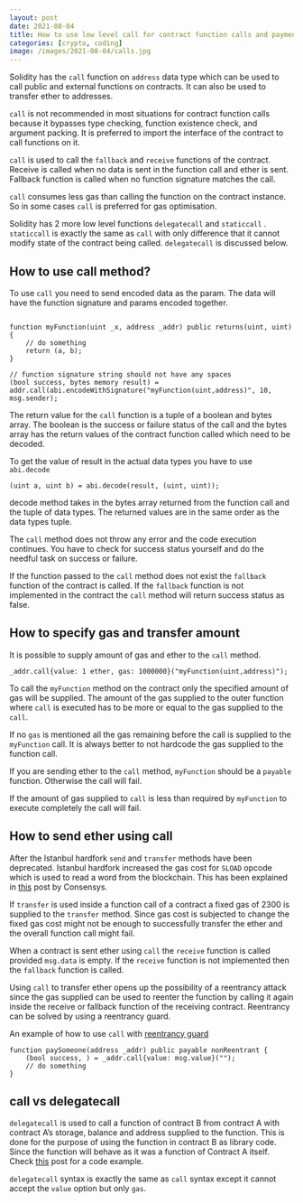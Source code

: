 ```yaml
---
layout: post
date: 2021-08-04
title: How to use low level call for contract function calls and payments in Solidity
categories: [crypto, coding]
image: /images/2021-08-04/calls.jpg
---
```


Solidity has the `call` function on `address` data type which can be used to call public and external functions on contracts. It can also be used to transfer ether to addresses.

`call` is not recommended in most situations for contract function calls because it bypasses type checking, function existence check, and argument packing. It is preferred to import the interface of the contract to call functions on it.

`call` is used to call the `fallback` and `receive` functions of the contract. Receive is called when no data is sent in the function call and ether is sent. Fallback function is called when no function signature matches the call.

`call` consumes less gas than calling the function on the contract instance. So in some cases `call` is preferred for gas optimisation.

Solidity has 2 more low level functions `delegatecall` and `staticcall` . `staticcall` is exactly the same as `call` with only difference that it cannot modify state of the contract being called. `delegatecall` is discussed below.

<!--more-->

## How to use call method?
To use `call` you need to send encoded data as the param. The data will have the function signature and params encoded together.

```solidity

function myFunction(uint _x, address _addr) public returns(uint, uint) {
    // do something
    return (a, b);
}

// function signature string should not have any spaces
(bool success, bytes memory result) = addr.call(abi.encodeWithSignature("myFunction(uint,address)", 10, msg.sender);
```

The return value for the `call` function is a tuple of a boolean and bytes array. The boolean is the success or failure status of the call and the bytes array has the return values of the contract function called which need to be decoded.

To get the value of result in the actual data types you have to use `abi.decode`

```solidity
(uint a, uint b) = abi.decode(result, (uint, uint));
```

decode method takes in the bytes array returned from the function call and the tuple of data types. The returned values are in the same order as the data types tuple.

The 	`call` method does not throw any error and the code execution continues. You have to check for success status yourself and do the needful task on success or failure.

If the function passed to the `call` method does not exist the `fallback` function of the contract is called. If the `fallback` function is not implemented in the contract the `call` method will return success status as false.

## How to specify gas and transfer amount
It is possible to supply amount of gas and ether to the `call` method.
```solidity
_addr.call{value: 1 ether, gas: 1000000}("myFunction(uint,address)");
```

To call the `myFunction` method on the contract only the specified amount of gas will be supplied. The amount of the gas supplied to the outer function where `call` is executed has to be more or equal to the gas supplied to the `call`.

If no `gas` is mentioned all the gas remaining before the call is supplied to the `myFunction` call. It is always better to not hardcode the gas supplied to the function call.

If you are sending ether to the `call`  method,  `myFunction`  should be a `payable` function. Otherwise the call will fail.

If the amount of gas supplied to `call` is less than required by `myFunction` to execute completely the call will fail.

## How to send ether using call
After the Istanbul hardfork  `send` and `transfer` methods have been deprecated. Istanbul hardfork increased the gas cost for `SLOAD` opcode which is used to read a word from the blockchain. This has been explained in [this](https://consensys.net/diligence/blog/2019/09/stop-using-soliditys-transfer-now/) post by Consensys.

If `transfer`  is used inside a function call of a contract a fixed gas of 2300 is supplied to the `transfer` method. Since gas cost is subjected to change the fixed gas cost might not be enough to successfully transfer the ether and the overall function call might fail.

When a contract is sent ether using `call` the `receive` function is called provided `msg.data` is empty. If the `receive` function is not implemented then the `fallback` function is called.

Using `call` to transfer ether opens up the possibility of a reentrancy attack since the gas supplied can be used to reenter the function by calling it again inside the receive or fallback function of the receiving contract. Reentrancy can be solved by using a reentrancy guard.
 
An example of how to use `call` with [reentrancy guard](https://docs.openzeppelin.com/contracts/4.x/api/security#ReentrancyGuard)
```solidity
function paySomeone(address _addr) public payable nonReentrant {
    (bool success, ) = _addr.call{value: msg.value}("");
    // do something
}
``` 

## call vs delegatecall
`delegatecall` is used to call a function of contract B from contract A with contract A’s storage, balance and address supplied to the function. This is done for the purpose of using the function in contract B as library code. Since the function will behave as it was a function of Contract A itself. Check [this](https://solidity-by-example.org/delegatecall/) post for a code example. 

`delegatecall` syntax is exactly the same as `call` syntax except it cannot accept the `value` option but only `gas`.
